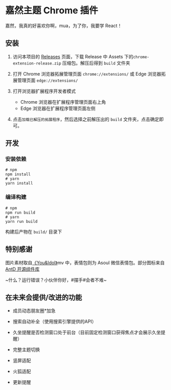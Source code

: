 # 嘉然主题 Chrome 插件

嘉然，我真的好喜欢你啊，mua，为了你，我要学 React！

## 安装

1. 访问本项目的 [Releases](https://github.com/b9891796435/diana_chrome_extension/releases) 页面，下载 Release 中 Assets 下的`chrome-extension-release.zip` 压缩包。解压后得到 `build` 文件夹

2. 打开 Chrome 浏览器拓展管理页面 `chrome://extensions/` 或 Edge 浏览器拓展管理页面 `edge://extensions/`
3. 打开浏览器扩展程序开发者模式
   - Chrome 浏览器在扩展程序管理页面右上角
   - Edge 浏览器在扩展程序管理页面左侧
4. 点击`加载已解压的拓展程序`，然后选择之前解压出的 `build` 文件夹，点击确定即可。

## 开发

### 安装依赖

```shell
# npm
npm install
# yarn
yarn install
```

### 编译构建

```shell
# npm
npm run build
# yarn
yarn run build
```

构建后产物在 `build/` 目录下

## 特别感谢

图片素材取自<a href="https://www.bilibili.com/video/BV1134y1o7hi">《You&Idol》</a>mv 中，表情包则为 Asoul 微信表情包。部分图标来自<a href="https://github.com/ant-design/ant-design">AntD 开源组件库</a>

~什么？运行错误？小伙伴你好，#摆手#会者不难~

## 在未来会提供/改进的功能

- 成员动态朋友圈*加急
- 搜索自动补全（使用搜索引擎提供的API）
- 久坐提醒是否检测窗口处于前台（目前固定检测窗口获得焦点才会展示久坐提醒）

- 完整主题切换
- 竖屏适配
- 火狐适配
- 更新提醒
